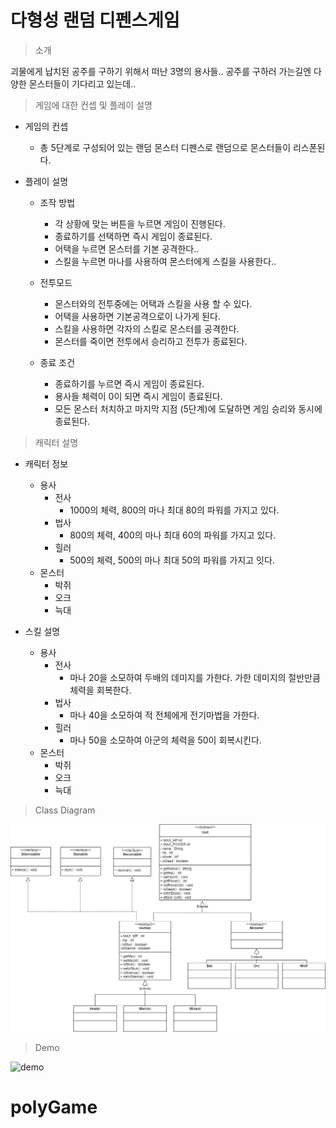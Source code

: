 # 다형성 랜덤 디펜스게임
> 소개
> 
  괴물에게 납치된 공주를 구하기 위해서 떠난 3명의 용사들.. 공주를 구하러 가는길엔 다양한 몬스터들이 기다리고 있는데..


> 게임에 대한 컨셉 및 플레이 설명
* 게임의 컨셉
  * 총 5단계로 구성되어 있는 랜덤 몬스터 디펜스로 랜덤으로 몬스터들이 리스폰된다.
    
* 플레이 설명
  * 조작 방법
    * 각 상황에 맞는 버튼을 누르면 게임이 진행된다.
    * 종료하기를 선택하면 즉시 게임이 종료된다.
    * 어택을 누르면 몬스터를 기본 공격한다..
    * 스킬을 누르면 마나를 사용하여 몬스터에게 스킬을 사용한다..

  * 전투모드
    * 몬스터와의 전투중에는 어택과 스킬을 사용 할 수 있다.
    * 어택을 사용하면 기본공격으로이 나가게 된다.
    * 스킬을 사용하면 각자의 스킬로 몬스터를 공격한다.
    * 몬스터를 죽이면 전투에서 승리하고 전투가 종료된다.

  * 종료 조건
    * 종료하기를 누르면 즉시 게임이 종료된다.
    * 용사들 체력이 0이 되면 즉시 게임이 종료된다.
    * 모든 몬스터 처치하고 마지막 지점 (5단계)에 도달하면 게임 승리와 동시에 종료된다.

> 캐릭터 설명
* 캐릭터 정보
  * 용사
      * 전사
          * 1000의 체력, 800의 마나 최대 80의 파워를 가지고 있다.
      * 법사
          * 800의 체력, 400의 마나 최대 60의 파워를 가지고 있다.
      * 힐러
          * 500의 체력, 500의 마나 최대 50의 파워를 가지고 잇다.
  * 몬스터
      * 박쥐
      * 오크
      * 늑대 

* 스킬 설명
    * 용사
      * 전사
          * 마나 20을 소모하여 두배의 데미지를 가한다. 가한 데미지의 절반만큼 체력을 회복한다.
      * 법사
          * 마나 40을 소모하여 적 전체에게 전기마법을 가한다.
      * 힐러
          * 마나 50을 소모하여 아군의 체력을 50이 회복시킨다.
    * 몬스터
      * 박쥐
      * 오크
      * 늑대 


      
    
    

> Class Diagram

![diagram](polyGame/image/polyGame.jpg)

> Demo


![demo](zombie/image/zombieGameDemo.gif)
# polyGame
